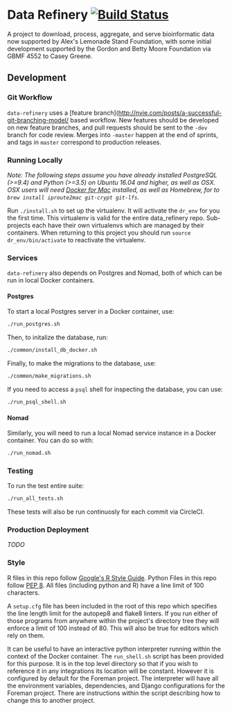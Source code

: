 # Data Refinery [![Build Status](https://circleci.com/gh/data-refinery/data-refinery/tree/dev.svg?&style=shield)](https://circleci.com/gh/data-refinery/data-refinery/)

A project to download, process, aggregate, and serve bioinformatic data now
supported by Alex's Lemonade Stand Foundation, with some initial development
supported by the Gordon and Betty Moore Foundation via GBMF 4552 to Casey
Greene.

## Development

### Git Workflow

`data-refinery` uses a [feature branch](http://nvie.com/posts/a-successful-git-branching-model/ based workflow. New features should be
developed on new feature branches, and pull requests should be sent to
the `-dev` branch for code review. Merges into `-master` happen at the end
of sprints, and tags in `master` correspond to production releases.

### Running Locally

_Note: The following steps assume you have already installed PostgreSQL (>=9.4)
and Python (>=3.5) on Ubuntu 16.04 and higher, as well as OSX. OSX users will
need [Docker for Mac](https://www.docker.com/docker-mac) installed, as well
as Homebrew, for to `brew install iproute2mac git-crypt git-lfs`._

Run `./install.sh` to set up the virtualenv. It will activate the `dr_env`
for you the first time. This virtualenv is valid for the entire data_refinery
repo. Sub-projects each have their own virtualenvs which are managed by their
containers. When returning to this project you should run
`source dr_env/bin/activate` to reactivate the virtualenv.

### Services

`data-refinery` also depends on Postgres and Nomad, both of which can be run
in local Docker containers.

#### Postgres

To start a local Postgres server in a Docker container, use:

```bash
./run_postgres.sh
```

Then, to initalize the database, run:

```bash
./common/install_db_docker.sh
```

Finally, to make the migrations to the database, use:

```bash
./common/make_migrations.sh
```

If you need to access a `psql` shell for inspecting the database, you can use:

```bash
./run_psql_shell.sh
```

#### Nomad

Similarly, you will need to run a local Nomad service instance in a Docker
container. You can do so with:

```bash
./run_nomad.sh
```


### Testing

To run the test entire suite:

```bash
./run_all_tests.sh
```

These tests will also be run continuosly for each commit via CircleCI.

### Production Deployment

_TODO_

### Style

R files in this repo follow
[Google's R Style Guide](https://google.github.io/styleguide/Rguide.xml).
Python Files in this repo follow
[PEP 8](https://www.python.org/dev/peps/pep-0008/). All files (including
python and R) have a line limit of 100 characters.

A `setup.cfg` file has been included in the root of this repo which specifies
the line length limit for the autopep8 and flake8 linters. If you run either
of those programs from anywhere within the project's directory tree they will
enforce a limit of 100 instead of 80. This will also be true for editors which
rely on them.

It can be useful to have an interactive python interpreter running within the
context of the Docker container. The `run_shell.sh` script has been provided
for this purpose. It is in the top level directory so that if you wish to
reference it in any integrations its location will be constant. However it
is configured by default for the Foreman project. The interpreter will
have all the environment variables, dependencies, and Django configurations
for the Foreman project. There are instructions within the script describing
how to change this to another project.
